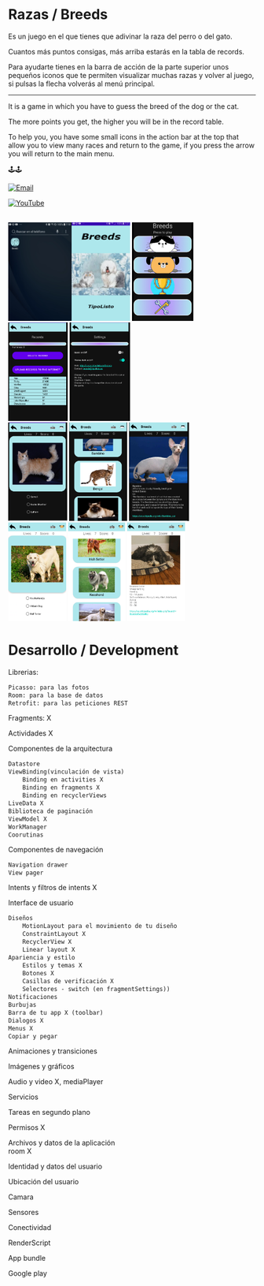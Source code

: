 # Razas / Breeds

 Es un juego en el que tienes que adivinar la raza del perro o del gato.

 Cuantos más puntos consigas, más arriba estarás en la tabla de records.

 Para ayudarte tienes en la barra de acción de la parte superior unos pequeños iconos que te permiten visualizar muchas razas y volver al juego, si pulsas la flecha volverás al menú principal.

-----------

It is a game in which you have to guess the breed of the dog or the cat.

The more points you get, the higher you will be in the record table.

To help you, you have some small icons in the action bar at the top that allow you to view many races and return to the game, if you press the arrow you will return to the main menu.


🕹️🕹️

[![Email](https://img.shields.io/badge/kikemadrigal@hotmail.com-my_personal_email-D14836?style=for-the-badge&logo=gmail&logoColor=white&labelColor=101010)](mailto:kikemadrigal@hotmail)

[![YouTube](https://img.shields.io/badge/YouTube-Kike_Madrigal-FF0000?style=for-the-badge&logo=youtube&logoColor=white&labelColor=101010)](https://youtube.com/KLEO_UejznDAY-vcU7lNRw)


<br />

<img src="docs/images/movil.PNG" height="200px" align="left" />
<img src="docs/images/splash.PNG" height="200px" />
<img src="docs/images/main.PNG" height="200px" />
<br />
<img src="docs/images/records.PNG" height="200px" />
<img src="docs/images/settings.PNG" height="200px" />
<br />
<img src="docs/images/cat.PNG" height="200px" />
<img src="docs/images/listcats.PNG" height="200px" />
<img src="docs/images/breed-cat.PNG" height="200px" />
<br />
<img src="docs/images/dog.PNG" height="200px" />
<img src="docs/images/listdogs.PNG" height="200px" />
<img src="docs/images/breed-dog.PNG" height="200px" />

    

 
 <BR clear="left">

# Desarrollo / Development

Librerias:

    Picasso: para las fotos
    Room: para la base de datos
    Retrofit: para las peticiones REST
Fragments: X


Actividades	X

Componentes de la arquitectura	

    Datastore	
    ViewBinding(vinculación de vista)	
        Binding en activities X
        Binding en fragments X
        Binding en recyclerViews
    LiveData X	
    Biblioteca de paginación	
    ViewModel X	
    WorkManager	
    Coorutinas	
Componentes de navegación

    Navigation drawer	
    View pager
Intents y filtros de intents X 

Interface de usuario

    Diseños	
        MotionLayout para el movimiento de tu diseño	
        ConstraintLayout X	
        RecyclerView X	
        Linear layout X	
    Apariencia y estilo	
        Estilos y temas	X
        Botones	X
        Casillas de verificación X	
        Selectores - switch (en fragmentSettings))	
    Notificaciones	
    Burbujas	
    Barra de tu app	X (toolbar)
    Dialogos X	
    Menus X
    Copiar y pegar	

Animaciones y transiciones

Imágenes y gráficos	

Audio y video X, mediaPlayer	

Servicios	

Tareas en segundo plano	

Permisos X	

Archivos y datos de la aplicación	
room X

Identidad y datos del usuario	

Ubicación del usuario	

Camara	

Sensores	

Conectividad

RenderScript

App bundle	

Google play	

